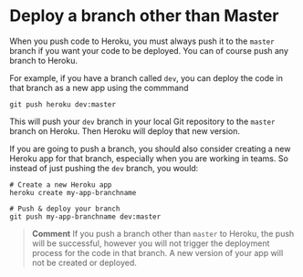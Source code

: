 # Deploy a branch other than Master

  When you push code to Heroku, you must always push it to the `master` branch if you want your code to be deployed.  You can of course push any branch to Heroku.
  
  For example, if you have a branch called `dev`, you can deploy the code in that branch as a new app using the commmand
  
    git push heroku dev:master

  This will push your `dev` branch in your local Git repository to the `master` branch on Heroku.  Then Heroku will deploy that new version.
  
  If you are going to push a branch, you should also consider creating a new Heroku app for that branch, especially when you are working in teams.  So instead of just pushing the `dev` branch, you would:
  
    # Create a new Heroku app
    heroku create my-app-branchname
    
    # Push & deploy your branch 
    git push my-app-branchname dev:master


> **Comment** If you push a branch other than `master` to Heroku, the push will be successful, however you will not trigger the deployment process for the code in that branch.  A new version of your app will not be created or deployed.

